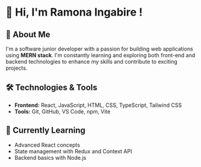 # 👋 Hi, I'm Ramona Ingabire !

## 🚀 About Me
I'm a software junior developer with a passion for building web applications using **MERN stack**. I'm constantly learning and exploring both front-end and backend technologies to enhance my skills and contribute to exciting projects.

## 🛠️ Technologies & Tools
- **Frontend:** React, JavaScript, HTML, CSS, TypeScript, Tailwind CSS
- **Tools:** Git, GitHub, VS Code, npm, Vite

## 🌱 Currently Learning
- Advanced React concepts
- State management with Redux and Context API
- Backend basics with Node.js